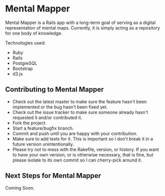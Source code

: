 Mental Mapper
======

Mental Mapper is a Rails app with a long-term goal of serving as a digital
representation of mental maps.  Currently, it is simply acting as a repository
for one body of knowledge.

Technologies used:

* Ruby
* Rails
* PostgreSQL
* Bootstrap
* d3.js

Contributing to Mental Mapper
-------

* Check out the latest master to make sure the feature hasn't been implemented or the bug hasn't been fixed yet.
* Check out the issue tracker to make sure someone already hasn't requested it and/or contributed it.
* Fork the project.
* Start a feature/bugfix branch.
* Commit and push until you are happy with your contribution.
* Make sure to add tests for it. This is important so I don't break it in a future version unintentionally.
* Please try not to mess with the Rakefile, version, or history. If you want to have your own version, or is otherwise necessary, that is fine, but please isolate to its own commit so I can cherry-pick around it.

Next Steps for Mental Mapper
-------

Coming Soon.
